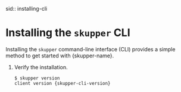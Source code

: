 sid:: installing-cli 
# Installing the `skupper` CLI

Installing the `skupper` command-line interface (CLI) provides a simple method to get started with {skupper-name}.

1. Verify the installation.

   ```
   $ skupper version
   client version {skupper-cli-version}
   ```
